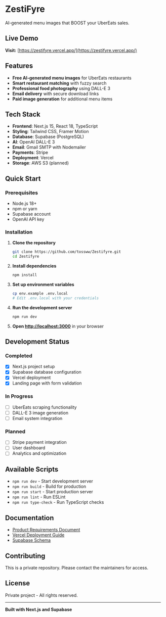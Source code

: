 # ZestiFyre

AI-generated menu images that BOOST your UberEats sales.

## Live Demo

**Visit:** [https://zestifyre.vercel.app/](https://zestifyre.vercel.app/)

## Features

- **Free AI-generated menu images** for UberEats restaurants
- **Smart restaurant matching** with fuzzy search
- **Professional food photography** using DALL-E 3
- **Email delivery** with secure download links
- **Paid image generation** for additional menu items

## Tech Stack

- **Frontend**: Next.js 15, React 18, TypeScript
- **Styling**: Tailwind CSS, Framer Motion
- **Database**: Supabase (PostgreSQL)
- **AI**: OpenAI DALL-E 3
- **Email**: Gmail SMTP with Nodemailer
- **Payments**: Stripe
- **Deployment**: Vercel
- **Storage**: AWS S3 (planned)

## Quick Start

### Prerequisites
- Node.js 18+
- npm or yarn
- Supabase account
- OpenAI API key

### Installation

1. **Clone the repository**
   ```bash
   git clone https://github.com/tossww/Zestifyre.git
   cd Zestifyre
   ```

2. **Install dependencies**
   ```bash
   npm install
   ```

3. **Set up environment variables**
   ```bash
   cp env.example .env.local
   # Edit .env.local with your credentials
   ```

4. **Run the development server**
   ```bash
   npm run dev
   ```

5. **Open [http://localhost:3000](http://localhost:3000)** in your browser

## Development Status

### Completed
- [x] Next.js project setup
- [x] Supabase database configuration
- [x] Vercel deployment
- [x] Landing page with form validation

### In Progress
- [ ] UberEats scraping functionality
- [ ] DALL-E 3 image generation
- [ ] Email system integration

### Planned
- [ ] Stripe payment integration
- [ ] User dashboard
- [ ] Analytics and optimization

## Available Scripts

- `npm run dev` - Start development server
- `npm run build` - Build for production
- `npm run start` - Start production server
- `npm run lint` - Run ESLint
- `npm run type-check` - Run TypeScript checks

## Documentation

- [Product Requirements Document](./Zestifyre_PRD_Phase1_MVP.md)
- [Vercel Deployment Guide](./VERCEL_DEPLOYMENT.md)
- [Supabase Schema](./supabase-schema.sql)

## Contributing

This is a private repository. Please contact the maintainers for access.

## License

Private project - All rights reserved.

---

**Built with Next.js and Supabase**
